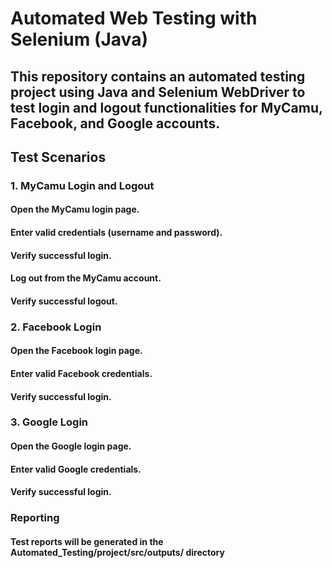 # Automated Web Testing with Selenium (Java)
## This repository contains an automated testing project using Java and Selenium WebDriver to test login and logout functionalities for MyCamu, Facebook, and Google accounts.


## Test Scenarios
### 1. MyCamu Login and Logout
#### Open the MyCamu login page.
#### Enter valid credentials (username and password).
#### Verify successful login.
#### Log out from the MyCamu account.
#### Verify successful logout.
### 2. Facebook Login
#### Open the Facebook login page.
#### Enter valid Facebook credentials.
#### Verify successful login.
### 3. Google Login
#### Open the Google login page.
#### Enter valid Google credentials.
#### Verify successful login.









### Reporting
#### Test reports will be generated in the Automated_Testing/project/src/outputs/ directory
